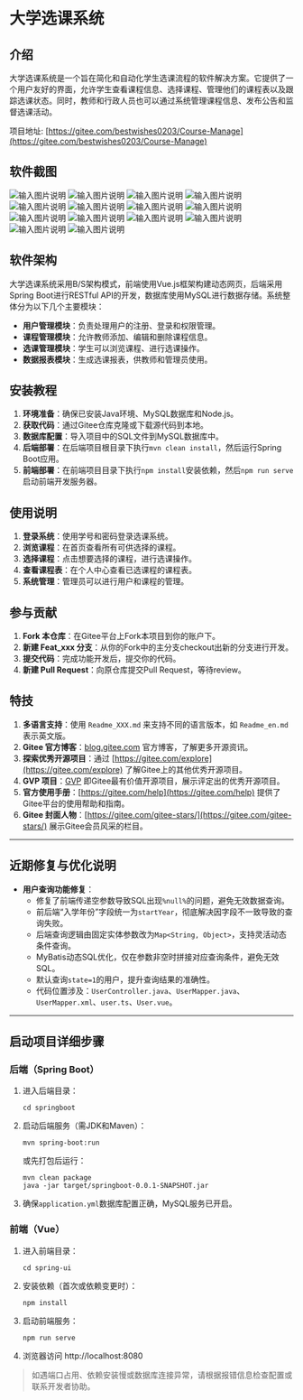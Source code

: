 # 大学选课系统

## 介绍
大学选课系统是一个旨在简化和自动化学生选课流程的软件解决方案。它提供了一个用户友好的界面，允许学生查看课程信息、选择课程、管理他们的课程表以及跟踪选课状态。同时，教师和行政人员也可以通过系统管理课程信息、发布公告和监督选课活动。

项目地址: [https://gitee.com/bestwishes0203/Course-Manage](https://gitee.com/bestwishes0203/Course-Manage)

## 软件截图


![输入图片说明](https://foruda.gitee.com/images/1716718145631087904/1a37531b_10378675.png "屏幕截图")
![输入图片说明](https://foruda.gitee.com/images/1716718169562429290/e60e5cae_10378675.png "屏幕截图")
![输入图片说明](https://foruda.gitee.com/images/1716718180624015790/093d489f_10378675.png "屏幕截图")
![输入图片说明](https://foruda.gitee.com/images/1716718194852305418/92b2a4a9_10378675.png "屏幕截图")
![输入图片说明](https://foruda.gitee.com/images/1716718218756303068/778ee097_10378675.png "屏幕截图")
![输入图片说明](https://foruda.gitee.com/images/1716718227277113889/9de13237_10378675.png "屏幕截图")
![输入图片说明](https://foruda.gitee.com/images/1716718238164818990/1d5c91da_10378675.png "屏幕截图")
![输入图片说明](https://foruda.gitee.com/images/1716718245291875716/8d233ebd_10378675.png "屏幕截图")
![输入图片说明](https://foruda.gitee.com/images/1716718252864168692/daf25872_10378675.png "屏幕截图")
![输入图片说明](https://foruda.gitee.com/images/1716718260488280886/21f43124_10378675.png "屏幕截图")
![输入图片说明](https://foruda.gitee.com/images/1716718277377848368/f424724f_10378675.png "屏幕截图")
![输入图片说明](https://foruda.gitee.com/images/1716718292100306799/c3d6d0b5_10378675.png "屏幕截图")
![输入图片说明](https://foruda.gitee.com/images/1716718359435928479/8262f80c_10378675.png "屏幕截图")
![输入图片说明](https://foruda.gitee.com/images/1716718385015687670/9476edfc_10378675.png "屏幕截图")


## 软件架构
大学选课系统采用B/S架构模式，前端使用Vue.js框架构建动态网页，后端采用Spring Boot进行RESTful API的开发，数据库使用MySQL进行数据存储。系统整体分为以下几个主要模块：

- **用户管理模块**：负责处理用户的注册、登录和权限管理。
- **课程管理模块**：允许教师添加、编辑和删除课程信息。
- **选课管理模块**：学生可以浏览课程、进行选课操作。
- **数据报表模块**：生成选课报表，供教师和管理员使用。

## 安装教程

1. **环境准备**：确保已安装Java环境、MySQL数据库和Node.js。
2. **获取代码**：通过Gitee仓库克隆或下载源代码到本地。
3. **数据库配置**：导入项目中的SQL文件到MySQL数据库中。
4. **后端部署**：在后端项目根目录下执行`mvn clean install`，然后运行Spring Boot应用。
5. **前端部署**：在前端项目目录下执行`npm install`安装依赖，然后`npm run serve`启动前端开发服务器。

## 使用说明

1. **登录系统**：使用学号和密码登录选课系统。
2. **浏览课程**：在首页查看所有可供选择的课程。
3. **选择课程**：点击想要选择的课程，进行选课操作。
4. **查看课程表**：在个人中心查看已选课程的课程表。
5. **系统管理**：管理员可以进行用户和课程的管理。

## 参与贡献

1. **Fork 本仓库**：在Gitee平台上Fork本项目到你的账户下。
2. **新建 Feat_xxx 分支**：从你的Fork中的主分支checkout出新的分支进行开发。
3. **提交代码**：完成功能开发后，提交你的代码。
4. **新建 Pull Request**：向原仓库提交Pull Request，等待review。

## 特技

1. **多语言支持**：使用 `Readme_XXX.md` 来支持不同的语言版本，如 `Readme_en.md` 表示英文版。
2. **Gitee 官方博客**：[blog.gitee.com](https://blog.gitee.com) 官方博客，了解更多开源资讯。
3. **探索优秀开源项目**：通过 [https://gitee.com/explore](https://gitee.com/explore) 了解Gitee上的其他优秀开源项目。
4. **GVP 项目**：[GVP](https://gitee.com/gvp) 即Gitee最有价值开源项目，展示评定出的优秀开源项目。
5. **官方使用手册**：[https://gitee.com/help](https://gitee.com/help) 提供了Gitee平台的使用帮助和指南。
6. **Gitee 封面人物**：[https://gitee.com/gitee-stars/](https://gitee.com/gitee-stars/) 展示Gitee会员风采的栏目。

---

## 近期修复与优化说明

- **用户查询功能修复**：
    - 修复了前端传递空参数导致SQL出现`%null%`的问题，避免无效数据查询。
    - 前后端“入学年份”字段统一为`startYear`，彻底解决因字段不一致导致的查询失败。
    - 后端查询逻辑由固定实体参数改为`Map<String, Object>`，支持灵活动态条件查询。
    - MyBatis动态SQL优化，仅在参数非空时拼接对应查询条件，避免无效SQL。
    - 默认查询`state=1`的用户，提升查询结果的准确性。
    - 代码位置涉及：`UserController.java`、`UserMapper.java`、`UserMapper.xml`、`user.ts`、`User.vue`。

---

## 启动项目详细步骤

### 后端（Spring Boot）
1. 进入后端目录：
   ```
   cd springboot
   ```
2. 启动后端服务（需JDK和Maven）：
   ```
   mvn spring-boot:run
   ```
   或先打包后运行：
   ```
   mvn clean package
   java -jar target/springboot-0.0.1-SNAPSHOT.jar
   ```
3. 确保`application.yml`数据库配置正确，MySQL服务已开启。

### 前端（Vue）
1. 进入前端目录：
   ```
   cd spring-ui
   ```
2. 安装依赖（首次或依赖变更时）：
   ```
   npm install
   ```
3. 启动前端服务：
   ```
   npm run serve
   ```
4. 浏览器访问 http://localhost:8080

> 如遇端口占用、依赖安装慢或数据库连接异常，请根据报错信息检查配置或联系开发者协助。
